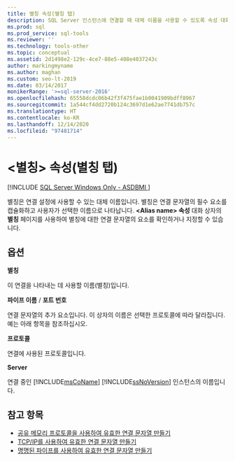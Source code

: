 ```yaml
---
title: 별칭 속성(별칭 탭)
description: SQL Server 인스턴스에 연결할 때 대체 이름을 사용할 수 있도록 속성 대화 상자의 별칭 탭을 사용하여 별칭을 구성합니다.
ms.prod: sql
ms.prod_service: sql-tools
ms.reviewer: ''
ms.technology: tools-other
ms.topic: conceptual
ms.assetid: 2d1498e2-129c-4ce7-88e5-408e4037243c
author: markingmyname
ms.author: maghan
ms.custom: seo-lt-2019
ms.date: 03/14/2017
monikerRange: '>=sql-server-2016'
ms.openlocfilehash: 65558dcdc06b42f3f475fae1b0041909bdff8967
ms.sourcegitcommit: 1a544cf4dd2720b124c3697d1e62ae7741db757c
ms.translationtype: HT
ms.contentlocale: ko-KR
ms.lasthandoff: 12/14/2020
ms.locfileid: "97481714"
---
```

# <a name="ltaliasgt-properties-alias-tab"></a>&lt;별칭&gt; 속성(별칭 탭)

[!INCLUDE [SQL Server Windows Only - ASDBMI ](../../includes/applies-to-version/sql-windows-only-asdbmi.md)]

별칭은 연결 설정에 사용할 수 있는 대체 이름입니다. 별칭은 연결 문자열의 필수 요소를 캡슐화하고 사용자가 선택한 이름으로 나타납니다. **\<**Alias name**> 속성** 대화 상자의 **별칭** 페이지를 사용하여 별칭에 대한 연결 문자열의 요소를 확인하거나 지정할 수 있습니다.

## <a name="options"></a>옵션

**별칭**

이 연결을 나타내는 데 사용할 이름(별칭)입니다.  

**파이프 이름** / **포트 번호**  

연결 문자열의 추가 요소입니다. 이 상자의 이름은 선택한 프로토콜에 따라 달라집니다. 예는 아래 항목을 참조하십시오.  

**프로토콜**

연결에 사용된 프로토콜입니다.

**Server**

연결 중인 [!INCLUDE[msCoName](../../includes/msconame-md.md)] [!INCLUDE[ssNoVersion](../../includes/ssnoversion-md.md)] 인스턴스의 이름입니다.  

## <a name="see-also"></a>참고 항목

- [공유 메모리 프로토콜을 사용하여 유효한 연결 문자열 만들기](../../tools/configuration-manager/creating-a-valid-connection-string-using-shared-memory-protocol.md)
- [TCP/IP를 사용하여 유효한 연결 문자열 만들기](../../tools/configuration-manager/creating-a-valid-connection-string-using-tcp-ip.md)
- [명명된 파이프를 사용하여 유효한 연결 문자열 만들기](/previous-versions/sql/sql-server-2016/ms189307(v=sql.130))